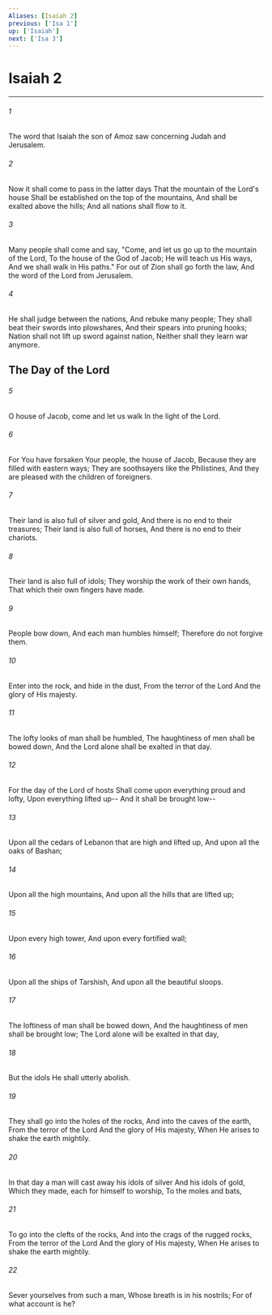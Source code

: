 ```yaml
---
Aliases: [Isaiah 2]
previous: ['Isa 1']
up: ['Isaiah']
next: ['Isa 3']
---
```

# Isaiah 2

***


###### 1 
The word that Isaiah the son of Amoz saw concerning Judah and Jerusalem. 

###### 2 
Now it shall come to pass in the latter days That the mountain of the Lord's house Shall be established on the top of the mountains, And shall be exalted above the hills; And all nations shall flow to it. 

###### 3 
Many people shall come and say, "Come, and let us go up to the mountain of the Lord, To the house of the God of Jacob; He will teach us His ways, And we shall walk in His paths." For out of Zion shall go forth the law, And the word of the Lord from Jerusalem. 

###### 4 
He shall judge between the nations, And rebuke many people; They shall beat their swords into plowshares, And their spears into pruning hooks; Nation shall not lift up sword against nation, Neither shall they learn war anymore.

## The Day of the Lord 

###### 5 
O house of Jacob, come and let us walk In the light of the Lord. 

###### 6 
For You have forsaken Your people, the house of Jacob, Because they are filled with eastern ways; They are soothsayers like the Philistines, And they are pleased with the children of foreigners. 

###### 7 
Their land is also full of silver and gold, And there is no end to their treasures; Their land is also full of horses, And there is no end to their chariots. 

###### 8 
Their land is also full of idols; They worship the work of their own hands, That which their own fingers have made. 

###### 9 
People bow down, And each man humbles himself; Therefore do not forgive them. 

###### 10 
Enter into the rock, and hide in the dust, From the terror of the Lord And the glory of His majesty. 

###### 11 
The lofty looks of man shall be humbled, The haughtiness of men shall be bowed down, And the Lord alone shall be exalted in that day. 

###### 12 
For the day of the Lord of hosts Shall come upon everything proud and lofty, Upon everything lifted up-- And it shall be brought low-- 

###### 13 
Upon all the cedars of Lebanon that are high and lifted up, And upon all the oaks of Bashan; 

###### 14 
Upon all the high mountains, And upon all the hills that are lifted up; 

###### 15 
Upon every high tower, And upon every fortified wall; 

###### 16 
Upon all the ships of Tarshish, And upon all the beautiful sloops. 

###### 17 
The loftiness of man shall be bowed down, And the haughtiness of men shall be brought low; The Lord alone will be exalted in that day, 

###### 18 
But the idols He shall utterly abolish. 

###### 19 
They shall go into the holes of the rocks, And into the caves of the earth, From the terror of the Lord And the glory of His majesty, When He arises to shake the earth mightily. 

###### 20 
In that day a man will cast away his idols of silver And his idols of gold, Which they made, each for himself to worship, To the moles and bats, 

###### 21 
To go into the clefts of the rocks, And into the crags of the rugged rocks, From the terror of the Lord And the glory of His majesty, When He arises to shake the earth mightily. 

###### 22 
Sever yourselves from such a man, Whose breath is in his nostrils; For of what account is he?
